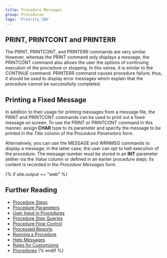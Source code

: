 ```yaml
---
title: Procedure Messages
group: Procedures
tags: 'Priority_SDK'
---
```


## PRINT, PRINTCONT and PRINTERR 

The PRINT, PRINTCONT, and PRINTERR commands are very similar. However,
whereas the PRINT command only displays a message, the PRINTCONT command
also allows the user the options of continuing execution of the
procedure or stopping. In this sense, it is similar to the CONTINUE
command. PRINTERR command causes procedure failure; thus, it should be
used to display error messages which explain that the procedure cannot
be successfully completed.

## Printing a Fixed Message 

In addition to their usage for printing messages from a message file,
the PRINT and PRINTCONT commands can be used to print out a fixed
message on screen. To use the PRINT or PRINTCONT command in this manner,
assign **CHAR** type to its parameter and specify the message to be
printed in the *Title* column of the *Procedure Parameters* form.

Alternatively, you can use the MESSAGE and WRNMSG commands to display a
message; in the latter case, the user can opt to halt execution of the
procedure. The message number must be stored in an **INT** parameter
(either via the *Value* column or defined in an earlier procedure step);
its content is recorded in the *Procedure Messages* form.

{% if site.output == "web" %}
## Further Reading 

-   [Procedure Steps](Procedure-Steps )
-   [Procedure Parameters](Procedure-Parameters )
-   [User Input in Procedures](Procedure-Input )
-   [Procedure Step Queries](Procedure-Step-Queries )
-   [Procedure Flow Control](Procedure-Flow-Control )
-   [Processed Reports](Processed-Report )
-   [Running a Procedure](Run-Procedure )
-   [Help Messages](Help-Messages )
-   [Rules for Customizing](Customization-Rules )
-   [Procedures](Procedures )
{% endif %}
